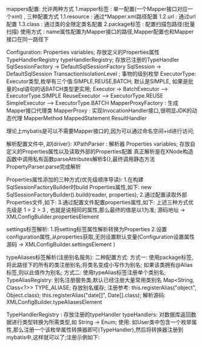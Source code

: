 mappers配置: 允许两种方式
    1.mapper标签  :  单一配置(一个Mapper接口对应一个xml) , 三种配置方式
        1.1.resource : 通过*Mapper.xml路径配置
        1.2.url      : 通过url配置
        1.3.class    : 通过类的全限定类名配置
    2.package标签 :  配置扫描包路径(批量扫描)
        使用方式  :  name属性配置为Mapper接口的路径,Mapper配置也和Mapper接口在同一路径下
        
Configuration:
    Properties variables; 存放定义的Properties属性
    TypeHandlerRegistry typeHandlerRegistry; 存放已注册的TypeHandler
SqlSessionFactory -> DefaultSqlSessionFactory
SqlSession -> DefaultSqlSession
TransactionIsolationLevel ; 事物的级别枚举
ExecutorType: Executor类型,枚举有三个值:SIMPLE,REUSE,BATCH; 默认是SIMPLE, 如果是批量的sql语句的话BATCH类型更实用;
Executor ->  BatchExecutor  -->  ExecutorType.SIMPLE
             ReuseExecutor  -->  ExecutorType.REUSE
             SimpleExecutor --> ExecutorType.BATCH
MapperProxyFactory : 生成Mapper接口代理类
MapperProxy : 实现InvocationHandler接口,很明显JDK的动态代理
MapperMethod
MappedStatement
ResultHandler

理论上mybatis是可以不需要Mapper接口的,因为可以通过命名空间+id进行访问;
    
解析配置文件中${},如${driver}:
    XPathParser : 解析器
        Properties variables; 存放自定义的Properties属性以及读取外部的Properties配置
    真正解析是在XNode构造函数中调用私有函数parseAttributes解析${},最终调用静态方法PropertyParser.parse完成解析

Properties属性添加的三种方式(优先级顺序导读):
    1.在构建SqlSessionFactoryBuilder时build Properties属性,如下:
        new SqlSessionFactoryBuilder().build(reader, properties);
    2.通过配置读取外部Properties文件,如下:
        <properties resource="mybatis/jdbc.properties"/>
    3.通过配置文件配置properties属性,如下:
            <properties >
                <property name="custom" value="1"/>
            </properties>
    上述三种方式优先级是 1 > 2 > 3 , 也就是说相同的属性,那么最终的值是以1为准;
    源码地址 -> XMLConfigBuilder.propertiesElement
  
settings标签解析:
    1.将setting标签属性解析转换为Properties
    2.设置configuration属性,从properties获取,无则设置默认变量(Configuration设置属性源码 -> XMLConfigBuilder.settingsElement )   
    
typeAliases标签解析(注册别名服务):
    二种配置方式:
        方式一: 使用package标签,将此路径下的所有的类注册别名;将类名变成小写作为别名;
                如果该类拥有@Alias标签,则以此值作为别名;
        方式二: 使用typeAlias标签注册单个类别名;
   TypeAliasRegistry: 别名注册服务类,默认已经注册大量常用类别名
        Map<String, Class<?>> TYPE_ALIASE;  存放别名缓存; 
        注册参考:
            this.registerAlias("object", Object.class);
            this.registerAlias("date[]", Date[].class);
    解析源码: XMLConfigBuilder.typeAliasesElement         

TypeHandlerRegistry : 存放注册的typeHandler
typeHandlers: 对数据库返回数据进行类型转换为所需类型,如 String -> Enum;
    使用: 如User类中包含一个枚举属性,那么注册一个该枚举属性转换器即可(TypeHandler),然后将转换器注册到mybatis中,这样就可以了;注册示例如下:
        <typeHandlers>
            <typeHandler handler="com.ws.mybatis.typehandler.StringToSexEnum" />
        </typeHandlers>
    